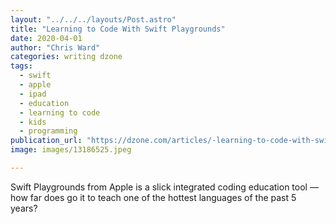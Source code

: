 ```yaml
---
layout: "../../../layouts/Post.astro"
title: "Learning to Code With Swift Playgrounds"
date: 2020-04-01
author: "Chris Ward"
categories: writing dzone
tags: 
  - swift
  - apple
  - ipad
  - education
  - learning to code
  - kids
  - programming
publication_url: "https://dzone.com/articles/-learning-to-code-with-swift-playgrounds"
image: images/13186525.jpeg

---
```

Swift Playgrounds from Apple is a slick integrated coding education tool — how far does go it to teach one of the hottest languages of the past 5 years?

